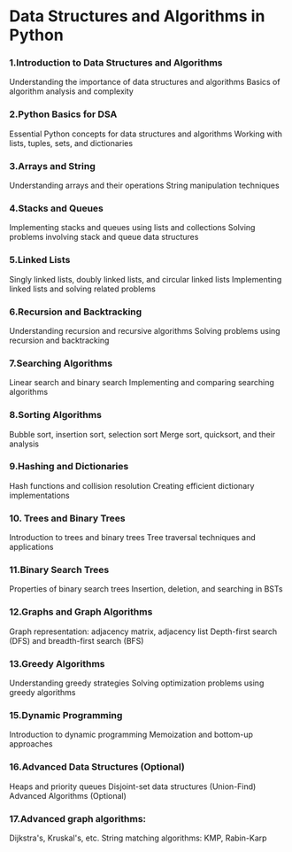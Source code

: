 # Data Structures and Algorithms in Python

### 1.Introduction to Data Structures and Algorithms
Understanding the importance of data structures and algorithms
Basics of algorithm analysis and complexity
### 2.Python Basics for DSA
Essential Python concepts for data structures and algorithms
Working with lists, tuples, sets, and dictionaries
### 3.Arrays and String
Understanding arrays and their operations
String manipulation techniques
### 4.Stacks and Queues
Implementing stacks and queues using lists and collections
Solving problems involving stack and queue data structures
### 5.Linked Lists
Singly linked lists, doubly linked lists, and circular linked lists
Implementing linked lists and solving related problems
### 6.Recursion and Backtracking
Understanding recursion and recursive algorithms
Solving problems using recursion and backtracking
### 7.Searching Algorithms
Linear search and binary search
Implementing and comparing searching algorithms
### 8.Sorting Algorithms
Bubble sort, insertion sort, selection sort
Merge sort, quicksort, and their analysis
### 9.Hashing and Dictionaries
Hash functions and collision resolution
Creating efficient dictionary implementations
### 10. Trees and Binary Trees
Introduction to trees and binary trees
Tree traversal techniques and applications
### 11.Binary Search Trees
Properties of binary search trees
Insertion, deletion, and searching in BSTs
### 12.Graphs and Graph Algorithms
Graph representation: adjacency matrix, adjacency list
Depth-first search (DFS) and breadth-first search (BFS)
### 13.Greedy Algorithms
Understanding greedy strategies
Solving optimization problems using greedy algorithms
### 15.Dynamic Programming
Introduction to dynamic programming
Memoization and bottom-up approaches
### 16.Advanced Data Structures (Optional)
Heaps and priority queues
Disjoint-set data structures (Union-Find)
Advanced Algorithms (Optional)
### 17.Advanced graph algorithms:
Dijkstra's, Kruskal's, etc.
String matching algorithms: KMP, Rabin-Karp
